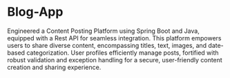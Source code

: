 # Blog-App
 Engineered a Content Posting Platform using Spring Boot and Java, equipped with a Rest API for seamless integration. This platform empowers users to share diverse content, encompassing titles, text, images, and date-based categorization. User profiles efficiently manage posts, fortified with robust validation and exception handling for a secure, user-friendly content creation and sharing experience. 
